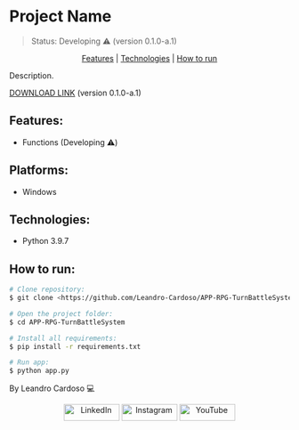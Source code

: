 # Project Name
> Status: Developing ⚠️ (version 0.1.0-a.1)

<center>

[Features](#features) | [Technologies](#technologies) | [How to run](#how-to-run)

</center>

<p>Description.</p>

[DOWNLOAD LINK](https://linktest.com/APP.exe) (version 0.1.0-a.1)

## Features:
+ Functions (Developing ⚠️)

## Platforms:
+ Windows

## Technologies:
+ Python 3.9.7

## How to run:

```bash
# Clone repository:
$ git clone <https://github.com/Leandro-Cardoso/APP-RPG-TurnBattleSystem>

# Open the project folder:
$ cd APP-RPG-TurnBattleSystem

# Install all requirements:
$ pip install -r requirements.txt

# Run app:
$ python app.py
```

By Leandro Cardoso 💻

<div align="center">
  <a href="https://www.linkedin.com/in/leandrolimacardoso">
  <img alt="LinkedIn" height="30" width="100" src="https://img.shields.io/badge/LinkedIn-0077B5?style=for-the-badge&logo=linkedin&logoColor=white"/></a>
  <a href="https://www.instagram.com/leandrolimacardoso">
  <img alt="Instagram" height="30" width="100" src="https://img.shields.io/badge/Instagram-E4405F?style=for-the-badge&logo=instagram&logoColor=white"/></a>
  <a href="https://www.youtube.com/channel/UCtbBdlytJ5b8KUogQo7rfXw">
  <img alt="YouTube" height="30" width="100" src="https://img.shields.io/badge/YouTube-FF0000?style=for-the-badge&logo=youtube&logoColor=white"/></a>
</div>
